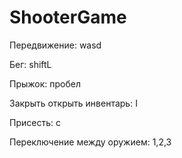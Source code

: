 # ShooterGame
Передвижение: wasd

Бег: shiftL

Прыжок: пробел 

Закрыть открыть инвентарь: I

Присесть: c

Переключение между оружием: 1,2,3

